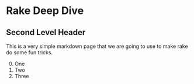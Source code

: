# Rake Deep Dive

## Second Level Header

This is a very simple markdown page that we
are going to use to make rake do some fun
tricks.

0. One
0. Two
0. Three
